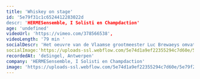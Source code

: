 ```yaml
---
title: 'Whiskey on stage'
id: '5e79f31c1c6524412283022d
descr: 'HERMESensemble, I Solisti en Champdaction'
age: 'undefined'
videoUrl: 'https://vimeo.com/378566538',
videoLength: '79 min '
socialDescr: 'Het oeuvre van de Vlaamse grootmeester Luc Brewaeys omvat meer dan honderd werken voor de meest uiteenlopende bezettingen van solowerken, over opera en muziektheater, tot ensemblewerken en composities voor groot symfonisch orkest, al dan niet met muzikale elektronica. Het is echter niet eenvoudig in dit geheel consistente lijnen of cycli te ontdekken – reeksen die thematisch of inhoudelijk met mekaar in verband staan. Een uitzondering hierop vormen acht werken die Brewaeys componeerde in de lange tijdspanne 1991 – 2009 die alleen expliciet refereren aan Schotse single malt whisky’s.'
socialImage:'https://uploads-ssl.webflow.com/5e74d1a9ef22355294c7d60e/5e79f209c3ee1039320f64fa_HermesEnsemble_Wiskey.jpg'
recordedAt: 'deSingel, Antwerpen'
company: 'HERMESensemble, I Solisti en Champdaction'
image: 'https://uploads-ssl.webflow.com/5e74d1a9ef22355294c7d60e/5e79f209c3ee1039320f64fa_HermesEnsemble_Wiskey.jpg'
---
```

